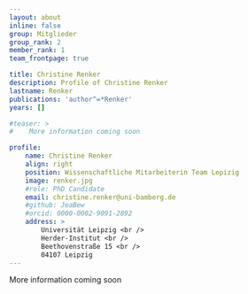 ```yaml
---
layout: about
inline: false
group: Mitglieder
group_rank: 2
member_rank: 1
team_frontpage: true

title: Christine Renker
description: Profile of Christine Renker
lastname: Renker
publications: 'author^=*Renker'
years: []

#teaser: >
#    More information coming soon

profile:
    name: Christine Renker
    align: right
    position: Wissenschaftliche Mitarbeiterin Team Lepizig
    image: renker.jpg
    #role: PhD Candidate
    email: christine.renker@uni-bamberg.de
    #github: JeaBew
    #orcid: 0000-0002-9091-2892
    address: >
        Universität Leipzig <br />
        Herder-Institut <br />
        Beethovenstraße 15 <br />
        04107 Leipzig
---
```


More information coming soon
